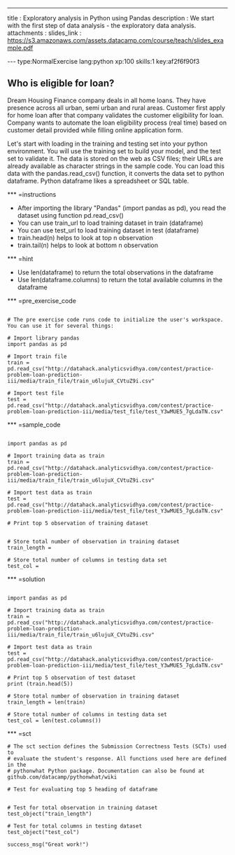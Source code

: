 ---
title       : Exploratory analysis in Python using Pandas
description : We start with the first step of data analysis - the exploratory data analysis.
attachments :
  slides_link : https://s3.amazonaws.com/assets.datacamp.com/course/teach/slides_example.pdf

--- type:NormalExercise lang:python xp:100 skills:1 key:af2f6f90f3
## Who is eligible for loan?

Dream Housing Finance company deals in all home loans. They have presence across all urban, semi urban and rural areas. Customer first apply for home loan after that company validates the customer eligibility for loan. Company wants to automate the loan eligibility process (real time) based on customer detail provided while filling online application form.  

Let's start with loading in the training and testing set into your python environment. You will use the training set to build your model, and the test set to validate it. The data is stored on the web as CSV files; their URLs are already available as character strings in the sample code. You can load this data with the pandas.read_csv() function, it converts the data set to python dataframe. Python dataframe likes a spreadsheet or SQL table.


*** =instructions
- After importing the library "Pandas" (import pandas as pd), you read the dataset using function pd.read_csv()
- You can use train_url to load training dataset in train (dataframe)
- You can use test_url to load training dataset in test (dataframe)
- train.head(n) helps to look at top n observation
- train.tail(n) helps to look at bottom n observation


*** =hint
- Use len(dataframe) to return the total observations in the dataframe 
- Use len(dataframe.columns) to return the total available columns in the dataframe



*** =pre_exercise_code
```{python}

# The pre exercise code runs code to initialize the user's workspace. You can use it for several things:

# Import library pandas
import pandas as pd

# Import train file
train = pd.read_csv("http://datahack.analyticsvidhya.com/contest/practice-problem-loan-prediction-iii/media/train_file/train_u6lujuX_CVtuZ9i.csv"

# Import test file
test = pd.read_csv("http://datahack.analyticsvidhya.com/contest/practice-problem-loan-prediction-iii/media/test_file/test_Y3wMUE5_7gLdaTN.csv"

```

*** =sample_code

```{python}

import pandas as pd

# Import training data as train
train = pd.read_csv("http://datahack.analyticsvidhya.com/contest/practice-problem-loan-prediction-iii/media/train_file/train_u6lujuX_CVtuZ9i.csv"

# Import test data as train
test = pd.read_csv("http://datahack.analyticsvidhya.com/contest/practice-problem-loan-prediction-iii/media/test_file/test_Y3wMUE5_7gLdaTN.csv"

# Print top 5 observation of training dataset


# Store total number of observation in training dataset
train_length =

# Store total number of columns in testing data set
test_col = 

```

*** =solution

```{python}

import pandas as pd

# Import training data as train
train = pd.read_csv("http://datahack.analyticsvidhya.com/contest/practice-problem-loan-prediction-iii/media/train_file/train_u6lujuX_CVtuZ9i.csv"

# Import test data as train
test = pd.read_csv("http://datahack.analyticsvidhya.com/contest/practice-problem-loan-prediction-iii/media/test_file/test_Y3wMUE5_7gLdaTN.csv"

# Print top 5 observation of test dataset
print (train.head(5))

# Store total number of observation in training dataset
train_length = len(train)

# Store total number of columns in testing data set
test_col = len(test.columns())

```

*** =sct
```{python}
# The sct section defines the Submission Correctness Tests (SCTs) used to
# evaluate the student's response. All functions used here are defined in the 
# pythonwhat Python package. Documentation can also be found at github.com/datacamp/pythonwhat/wiki

# Test for evaluating top 5 heading of dataframe


# Test for total observation in training dataset
test_object("train_length")

# Test for total columns in testing dataset
test_object("test_col")

success_msg("Great work!")
```

